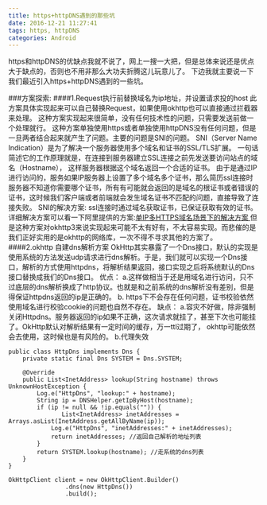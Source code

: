 ```yaml
---
title: https+httpDNS遇到的那些坑
date: 2016-12-21 11:27:41
tags: https, httpDNS
categories: Android
---
```

https和httpDNS的优缺点我就不说了，网上一搜一大把，但是总体来说还是优点大于缺点的，否则也不用非那么大功夫折腾这儿玩意儿了。
下边我就主要说一下我们最近引入https+httpDNS遇到的一些坑。

###方案探索:
####1.Request执行前替换域名为ip地址，并设置请求投的host
此方案具体实现起来可以自己替换Request，如果使用okhttp也可以直接通过拦截器来处理。
这种方案实现起来很简单，没有任何技术性的问题，只需要发送前做一个处理就行。 这种方案单独使用https或者单独使用httpDNS没有任何问题，但是一旦两者结合起来就产生了问题。主要的问题是SNI的问题。
SNI（Server Name Indication）是为了解决一个服务器使用多个域名和证书的SSL/TLS扩展。 一句话简述它的工作原理就是，在连接到服务器建立SSL连接之前先发送要访问站点的域名（Hostname）， 这样服务器根据这个域名返回一个合适的证书。
由于是通过IP进行访问的，服务如果IP服务器上设置了多个域名多个证书，那么简历ssl连接时服务器不知道你需要哪个证书，所有有可能就会返回的是域名的根证书或者错误的证书，这时候我们客户端或者前端就会发生域名证书不匹配的问题，直接导致了连接失败。
SNI的解决方案: ssl连接时通过域名获取证书，已保证获取有效的证书。详细解决方案可以看一下阿里提供的方案:[单IP多HTTPS域名场景下的解决方案
](https://help.aliyun.com/document_detail/36009.html?spm=5176.doc30144.6.585.TruETJ)
但是这种方案对okhttp3来说实现起来可能不太有好有，不太容易实现。而悲催的是我们正好实用的是okhttp的网络库，一次不得不寻求其他的方案了。
####2.okhttp 自建dns解析方案
OkHttp其实暴露了一个Dns接口，默认的实现是使用系统的方法发送udp请求进行dns解析。于是，我们就可以实现一个Dns接口，解析的方式使用httpdns，将解析结果返回，接口实现之后将系统默认的Dns接口替换成我们的Dns接口。
优点：
a.这样做相当于还是用域名进行访问，只不过底层的dns解析换成了http协议。也就是和之前系统的dns解析没有差别，但是得保证httpdns返回的ip是正确的。
b. https下不会存在任何问题，证书校验依然使用域名进行校验cookie的问题也自然不存在。
缺点：
a.容灾不好做，除非强制关闭Httpdns。服务器返回的ip如果不正确，这次请求就挂了，甚至下次也可能挂了。OkHttp默认对解析结果有一定时间的缓存，万一ttl过期了， okhttp可能依然会去使用，这时候也是有风险的。 
b.代理失效
```
public class HttpDns implements Dns {
    private static final Dns SYSTEM = Dns.SYSTEM;

    @Override
    public List<InetAddress> lookup(String hostname) throws UnknownHostException {
        Log.e("HttpDns", "lookup:" + hostname);
        String ip = DNSHelper.getIpByHost(hostname);
        if (ip != null && !ip.equals("")) {
               List<InetAddress> inetAddresses = Arrays.asList(InetAddress.getAllByName(ip));
            Log.e("HttpDns", "inetAddresses:" + inetAddresses);
            return inetAddresses; //返回自己解析的地址列表
        }
        return SYSTEM.lookup(hostname); //走系统的dns列表
    }
}

OkHttpClient client = new OkHttpClient.Builder()
                .dns(new HttpDns())
                .build();
```
